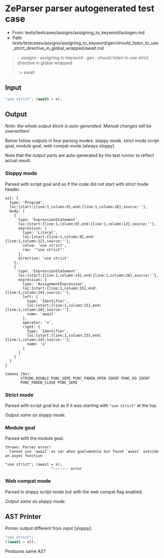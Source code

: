 # ZeParser parser autogenerated test case

- From: tests/testcases/assigns/assigning_to_keyword/autogen.md
- Path: tests/testcases/assigns/assigning_to_keyword/gen/should_listen_to_use_strict_directive_in_global_wrapped/await.md

> :: assigns : assigning to keyword : gen : should listen to use strict directive in global wrapped
>
> ::> await

## Input


`````js
"use strict"; (await = x);
`````

## Output

_Note: the whole output block is auto-generated. Manual changes will be overwritten!_

Below follow outputs in four parsing modes: sloppy mode, strict mode script goal, module goal, web compat mode (always sloppy).

Note that the output parts are auto-generated by the test runner to reflect actual result.

### Sloppy mode

Parsed with script goal and as if the code did not start with strict mode header.

`````
ast: {
  type: 'Program',
  loc:{start:{line:1,column:0},end:{line:1,column:26},source:''},
  body: [
    {
      type: 'ExpressionStatement',
      loc:{start:{line:1,column:0},end:{line:1,column:13},source:''},
      expression: {
        type: 'Literal',
        loc:{start:{line:1,column:0},end:{line:1,column:12},source:''},
        value: 'use strict',
        raw: '"use strict"'
      },
      directive: 'use strict'
    },
    {
      type: 'ExpressionStatement',
      loc:{start:{line:1,column:14},end:{line:1,column:26},source:''},
      expression: {
        type: 'AssignmentExpression',
        loc:{start:{line:1,column:15},end:{line:1,column:24},source:''},
        left: {
          type: 'Identifier',
          loc:{start:{line:1,column:15},end:{line:1,column:20},source:''},
          name: 'await'
        },
        operator: '=',
        right: {
          type: 'Identifier',
          loc:{start:{line:1,column:23},end:{line:1,column:24},source:''},
          name: 'x'
        }
      }
    }
  ]
}

tokens (9x):
       STRING_DOUBLE PUNC_SEMI PUNC_PAREN_OPEN IDENT PUNC_EQ IDENT
       PUNC_PAREN_CLOSE PUNC_SEMI
`````

### Strict mode

Parsed with script goal but as if it was starting with `"use strict"` at the top.

_Output same as sloppy mode._

### Module goal

Parsed with the module goal.

`````
throws: Parser error!
  Cannot use `await` as var when goal=module but found `await` outside an async function

"use strict"; (await = x);
                     ^------- error
`````


### Web compat mode

Parsed in sloppy script mode but with the web compat flag enabled.

_Output same as sloppy mode._

## AST Printer

Printer output different from input [sloppy]:

````js
"use strict";
((await = x));
````

Produces same AST

